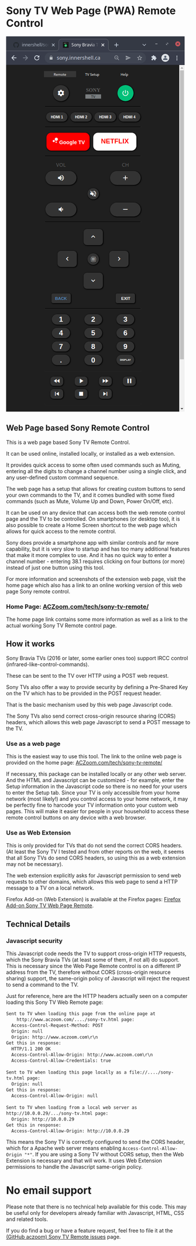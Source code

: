 # Sony TV Web Page (PWA) Remote Control

![Sony TV Remote Screenshot](/images/sony-tv-remote-screen.png)

## Web Page based Sony Remote Control

This is a web page based Sony TV Remote Control.

It can be used online, installed locally, or installed as a web extension.

It provides quick access to some often used commands such as Muting, entering all the digits to change a channel number using a single click, and any user-defined custom command sequence.

The web page has a setup that allows for creating custom buttons to send your own commands to the TV, and it comes bundled with some fixed commands (such as Mute, Volume Up and Down, Power On/Off, etc).

It can be used on any device that can access both the web remote control page and the TV to be controlled.
On smartphones (or desktop too), it is also possible to create a Home Screen shortcut to the web page which allows for quick access to the remote control.

Sony does provide a smartphone app with similar controls and far more capability, but it is very slow to startup and has too many additional features that make it more complex to use.
And it has no quick way to enter a channel number - entering 38.1 requires clicking on four buttons (or more) instead of just one button using this tool.

For more information and screenshots of the extension web page, visit the home page
which also has a link to an online working version of this web page Sony remote control.

### Home Page: <a href="http://www.aczoom.com/tech/sony-tv-remote/">ACZoom.com/tech/sony-tv-remote/</a>

The home page link contains some more information as well as a link to the actual working Sony TV Remote control page.

## How it works

Sony Bravia TVs (2016 or later, some earlier ones too) support IRCC control (infrared-like-control-commands).

These can be sent to the TV over HTTP using a POST web request.

Sony TVs also offer a way to provide security by defining a Pre-Shared Key
on the TV which has to be provided in the POST request header.

That is the basic mechanism used by this web page Javascript code.

The Sony TVs also send correct cross-origin resource sharing (CORS) headers, which allows this web page Javascript to send a POST message to the TV.

### Use as a web page

This is the easiest way to use this tool.
The link to the online web page is provided on the home page:
<a href="http://www.aczoom.com/tech/sony-tv-remote/">ACZoom.com/tech/sony-tv-remote/</a>

If necessary, this package can be installed locally or any other web server. And the HTML and Javascript can be customized - for example, enter the Setup information in the Javascript code so there is no need for your users to enter the Setup tab.
Since your TV is only accessible from your home network (most likely!) and you control access to your home network, it may be perfectly fine to harcode your TV information onto your custom web pages.
This will make it easier for people in your household to access these remote control buttons on any device with a web browser.

### Use as Web Extension

This is only provided for TVs that do not send the correct CORS headers.
(At least the Sony TV I tested and from other reports on the web, it seems that all Sony TVs do send CORS headers, so using this as a web extension may not be necessary).

The web extension explicitly asks for Javascript permission to send web requests to other domains, which allows this web page to send a HTTP message to a TV on a local network.

Firefox Add-on (Web Extension) is available at the Firefox pages: <a href="https://addons.mozilla.org/en-US/firefox/addon/sony-tv-web-page-remote/">Firefox Add-on Sony TV Web Page Remote</a>.

## Technical Details

### Javascript security

This Javascript code needs the TV to support cross-origin HTTP requests, which
the Sony Bravia TVs (at least some of them, if not all) do support.
This is necessary since the Web Page Remote control is on a different IP address
from the TV, therefore without CORS (cross-origin resource sharing) support,
the same-origin policy of Javascript will reject the request to send a command
to the TV.

Just for reference, here are the HTTP headers actually seen on a computer
loading this Sony TV Web Remote page:

    Sent to TV when loading this page from the online page at
        http://www.aczoom.com/..../sony-tv.html page:
      Access-Control-Request-Method: POST
      Origin: null
      Origin: http://www.aczoom.com\r\n
    Get this in response:
      HTTP/1.1 200 OK
      Access-Control-Allow-Origin: http://www.aczoom.com\r\n
      Access-Control-Allow-Credentials: true

    Sent to TV when loading this page locally as a file://..../sony-tv.html page:
      Origin: null
    Get this in response:
      Access-Control-Allow-Origin: null

    Sent to TV when loading from a local web server as http://10.0.0.29/.../sony-tv.html page:
      Origin: http://10.0.0.29
    Get this in response:
      Access-Control-Allow-Origin: http://10.0.0.29

This means the Sony TV is correctly configured to send the CORS header, which for a Apache
web server means enabling <code>Access-Control-Allow-Origin "<nowiki>*</nowiki>"</code>.
If you are using a Sony TV without CORS setup, then the Web Extension is necessary and that will work.
It uses Web Extension permissions to handle the Javascript same-origin policy.

# No email support

Please note that there is no technical help available for this code. This may be useful only for developers already familiar with Javascript, HTML, CSS and related tools.

If you do find a bug or have a feature request, feel free to file it at the
<a href="https://github.com/avinash311/sony-tv-remote/issues">(GitHub aczoom) Sony TV Remote issues</a> page.
